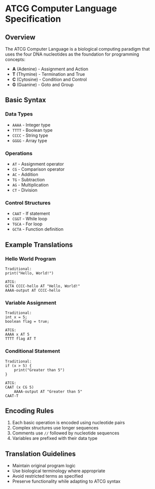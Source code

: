 # ATCG Computer Language Specification

## Overview

The ATCG Computer Language is a biological computing paradigm that uses the four DNA nucleotides as the foundation for programming concepts:

- **A** (Adenine) - Assignment and Action
- **T** (Thymine) - Termination and True
- **C** (Cytosine) - Condition and Control
- **G** (Guanine) - Goto and Group

## Basic Syntax

### Data Types
- `AAAA` - Integer type
- `TTTT` - Boolean type  
- `CCCC` - String type
- `GGGG` - Array type

### Operations
- `AT` - Assignment operator
- `CG` - Comparison operator
- `AC` - Addition
- `TG` - Subtraction
- `AG` - Multiplication
- `CT` - Division

### Control Structures
- `CAAT` - If statement
- `CGGT` - While loop
- `TGCA` - For loop
- `GCTA` - Function definition

## Example Translations

### Hello World Program
```
Traditional:
print("Hello, World!")

ATCG:
GCTA CCCC-hello AT "Hello, World!"
AAAA-output AT CCCC-hello
```

### Variable Assignment
```
Traditional:
int x = 5;
boolean flag = true;

ATCG:
AAAA x AT 5
TTTT flag AT T
```

### Conditional Statement
```
Traditional:
if (x > 5) {
    print("Greater than 5")
}

ATCG:
CAAT (x CG 5)
    AAAA-output AT "Greater than 5"
CAAT-T
```

## Encoding Rules

1. Each basic operation is encoded using nucleotide pairs
2. Complex structures use longer sequences
3. Comments use `//` followed by nucleotide sequences
4. Variables are prefixed with their data type

## Translation Guidelines

- Maintain original program logic
- Use biological terminology where appropriate
- Avoid restricted terms as specified
- Preserve functionality while adapting to ATCG syntax